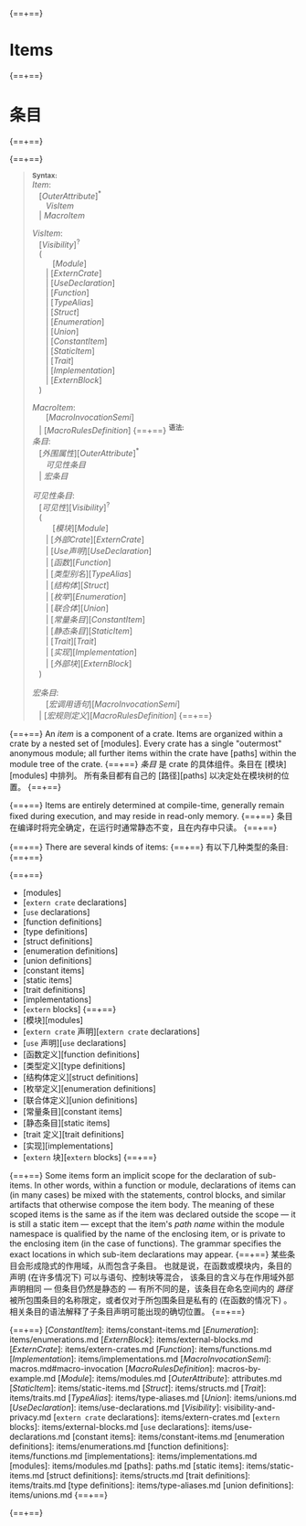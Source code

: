 {==+==}
# Items
{==+==}
# 条目
{==+==}


{==+==}
> **<sup>Syntax:<sup>**\
> _Item_:\
> &nbsp;&nbsp; [_OuterAttribute_]<sup>\*</sup>\
> &nbsp;&nbsp; &nbsp;&nbsp; _VisItem_\
> &nbsp;&nbsp; | _MacroItem_
>
> _VisItem_:\
> &nbsp;&nbsp; [_Visibility_]<sup>?</sup>\
> &nbsp;&nbsp; (\
> &nbsp;&nbsp; &nbsp;&nbsp; &nbsp;&nbsp;  [_Module_]\
> &nbsp;&nbsp; &nbsp;&nbsp; | [_ExternCrate_]\
> &nbsp;&nbsp; &nbsp;&nbsp; | [_UseDeclaration_]\
> &nbsp;&nbsp; &nbsp;&nbsp; | [_Function_]\
> &nbsp;&nbsp; &nbsp;&nbsp; | [_TypeAlias_]\
> &nbsp;&nbsp; &nbsp;&nbsp; | [_Struct_]\
> &nbsp;&nbsp; &nbsp;&nbsp; | [_Enumeration_]\
> &nbsp;&nbsp; &nbsp;&nbsp; | [_Union_]\
> &nbsp;&nbsp; &nbsp;&nbsp; | [_ConstantItem_]\
> &nbsp;&nbsp; &nbsp;&nbsp; | [_StaticItem_]\
> &nbsp;&nbsp; &nbsp;&nbsp; | [_Trait_]\
> &nbsp;&nbsp; &nbsp;&nbsp; | [_Implementation_]\
> &nbsp;&nbsp; &nbsp;&nbsp; | [_ExternBlock_]\
> &nbsp;&nbsp; )
>
> _MacroItem_:\
> &nbsp;&nbsp; &nbsp;&nbsp; [_MacroInvocationSemi_]\
> &nbsp;&nbsp; | [_MacroRulesDefinition_]
{==+==}
> **<sup>语法:<sup>**\
> _条目_:\
> &nbsp;&nbsp; [_外围属性_][_OuterAttribute_]<sup>\*</sup>\
> &nbsp;&nbsp; &nbsp;&nbsp; _可见性条目_\
> &nbsp;&nbsp; | _宏条目_
>
> _可见性条目_:\
> &nbsp;&nbsp; [_可见性_][_Visibility_]<sup>?</sup>\
> &nbsp;&nbsp; (\
> &nbsp;&nbsp; &nbsp;&nbsp; &nbsp;&nbsp;  [_模块_][_Module_]\
> &nbsp;&nbsp; &nbsp;&nbsp; | [_外部Crate_][_ExternCrate_]\
> &nbsp;&nbsp; &nbsp;&nbsp; | [_Use声明_][_UseDeclaration_]\
> &nbsp;&nbsp; &nbsp;&nbsp; | [_函数_][_Function_]\
> &nbsp;&nbsp; &nbsp;&nbsp; | [_类型别名_][_TypeAlias_]\
> &nbsp;&nbsp; &nbsp;&nbsp; | [_结构体_][_Struct_]\
> &nbsp;&nbsp; &nbsp;&nbsp; | [_枚举_][_Enumeration_]\
> &nbsp;&nbsp; &nbsp;&nbsp; | [_联合体_][_Union_]\
> &nbsp;&nbsp; &nbsp;&nbsp; | [_常量条目_][_ConstantItem_]\
> &nbsp;&nbsp; &nbsp;&nbsp; | [_静态条目_][_StaticItem_]\
> &nbsp;&nbsp; &nbsp;&nbsp; | [_Trait_][_Trait_]\
> &nbsp;&nbsp; &nbsp;&nbsp; | [_实现_][_Implementation_]\
> &nbsp;&nbsp; &nbsp;&nbsp; | [_外部块_][_ExternBlock_]\
> &nbsp;&nbsp; )
>
> _宏条目_:\
> &nbsp;&nbsp; &nbsp;&nbsp; [_宏调用语句_][_MacroInvocationSemi_]\
> &nbsp;&nbsp; | [_宏规则定义_][_MacroRulesDefinition_]
{==+==}


{==+==}
An _item_ is a component of a crate. Items are organized within a crate by a
nested set of [modules]. Every crate has a single "outermost" anonymous module;
all further items within the crate have [paths] within the module tree of the
crate.
{==+==}
_条目_ 是 crate 的具体组件。条目在 [模块][modules] 中排列。
所有条目都有自己的 [路径][paths] 以决定处在模块树的位置。
{==+==}


{==+==}
Items are entirely determined at compile-time, generally remain fixed during
execution, and may reside in read-only memory.
{==+==}
条目在编译时将完全确定，在运行时通常静态不变，且在内存中只读。
{==+==}


{==+==}
There are several kinds of items:
{==+==}
有以下几种类型的条目:
{==+==}


{==+==}
* [modules]
* [`extern crate` declarations]
* [`use` declarations]
* [function definitions]
* [type definitions]
* [struct definitions]
* [enumeration definitions]
* [union definitions]
* [constant items]
* [static items]
* [trait definitions]
* [implementations]
* [`extern` blocks]
{==+==}
* [模块][modules]
* [`extern crate` 声明][`extern crate` declarations]
* [`use` 声明][`use` declarations] 
* [函数定义][function definitions] 
* [类型定义][type definitions] 
* [结构体定义][struct definitions] 
* [枚举定义][enumeration definitions] 
* [联合体定义][union definitions] 
* [常量条目][constant items] 
* [静态条目][static items] 
* [trait 定义][trait definitions] 
* [实现][implementations]
* [`extern` 块][`extern` blocks] 
{==+==}


{==+==}
Some items form an implicit scope for the declaration of sub-items. In other
words, within a function or module, declarations of items can (in many cases)
be mixed with the statements, control blocks, and similar artifacts that
otherwise compose the item body. The meaning of these scoped items is the same
as if the item was declared outside the scope &mdash; it is still a static item
&mdash; except that the item's *path name* within the module namespace is
qualified by the name of the enclosing item, or is private to the enclosing
item (in the case of functions). The grammar specifies the exact locations in
which sub-item declarations may appear.
{==+==}
某些条目会形成隐式的作用域，从而包含子条目。
也就是说，在函数或模块内，条目的声明 (在许多情况下) 可以与语句、控制块等混合，
该条目的含义与在作用域外部声明相同 &mdash; 但条目仍然是静态的 &mdash; 有所不同的是，该条目在命名空间内的 *路径* 被所包围条目的名称限定，或者仅对于所包围条目是私有的 (在函数的情况下) 。
相关条目的语法解释了子条目声明可能出现的确切位置。
{==+==}


{==+==}
[_ConstantItem_]: items/constant-items.md
[_Enumeration_]: items/enumerations.md
[_ExternBlock_]: items/external-blocks.md
[_ExternCrate_]: items/extern-crates.md
[_Function_]: items/functions.md
[_Implementation_]: items/implementations.md
[_MacroInvocationSemi_]: macros.md#macro-invocation
[_MacroRulesDefinition_]: macros-by-example.md
[_Module_]: items/modules.md
[_OuterAttribute_]: attributes.md
[_StaticItem_]: items/static-items.md
[_Struct_]: items/structs.md
[_Trait_]: items/traits.md
[_TypeAlias_]: items/type-aliases.md
[_Union_]: items/unions.md
[_UseDeclaration_]: items/use-declarations.md
[_Visibility_]: visibility-and-privacy.md
[`extern crate` declarations]: items/extern-crates.md
[`extern` blocks]: items/external-blocks.md
[`use` declarations]: items/use-declarations.md
[constant items]: items/constant-items.md
[enumeration definitions]: items/enumerations.md
[function definitions]: items/functions.md
[implementations]: items/implementations.md
[modules]: items/modules.md
[paths]: paths.md
[static items]: items/static-items.md
[struct definitions]: items/structs.md
[trait definitions]: items/traits.md
[type definitions]: items/type-aliases.md
[union definitions]: items/unions.md
{==+==}

{==+==}